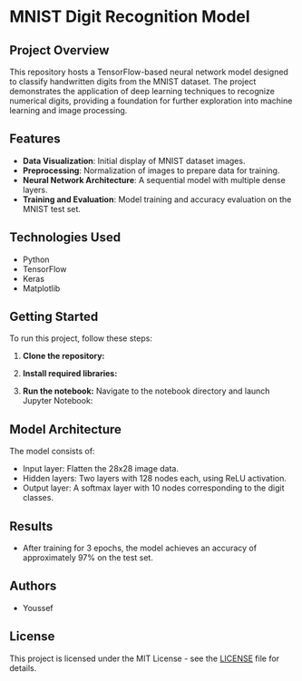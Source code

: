 # MNIST Digit Recognition Model

## Project Overview
This repository hosts a TensorFlow-based neural network model designed to classify handwritten digits from the MNIST dataset. The project demonstrates the application of deep learning techniques to recognize numerical digits, providing a foundation for further exploration into machine learning and image processing.

## Features
- **Data Visualization**: Initial display of MNIST dataset images.
- **Preprocessing**: Normalization of images to prepare data for training.
- **Neural Network Architecture**: A sequential model with multiple dense layers.
- **Training and Evaluation**: Model training and accuracy evaluation on the MNIST test set.

## Technologies Used
- Python
- TensorFlow
- Keras
- Matplotlib

## Getting Started
To run this project, follow these steps:

1. **Clone the repository:**


2. **Install required libraries:**


3. **Run the notebook:**
Navigate to the notebook directory and launch Jupyter Notebook:



## Model Architecture
The model consists of:
- Input layer: Flatten the 28x28 image data.
- Hidden layers: Two layers with 128 nodes each, using ReLU activation.
- Output layer: A softmax layer with 10 nodes corresponding to the digit classes.

## Results
- After training for 3 epochs, the model achieves an accuracy of approximately 97% on the test set. 

## Authors
- Youssef

## License
This project is licensed under the MIT License - see the [LICENSE](LICENSE) file for details.
